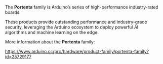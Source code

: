 The **Portenta** family is Arduino’s series of high-performance industry-rated boards

These products provide outstanding performance and industry-grade security, leveraging the Arduino ecosystem to deploy powerful AI algorithms and machine learning on the edge.

More information about the **Portenta** family:

https://www.arduino.cc/pro/hardware/product-family/portenta-family?id=25729177
